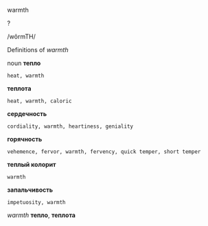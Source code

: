 warmth

?

/wôrmTH/

Definitions of _warmth_

noun
**тепло**

    heat, warmth
**теплота**

    heat, warmth, caloric
**сердечность**

    cordiality, warmth, heartiness, geniality
**горячность**

    vehemence, fervor, warmth, fervency, quick temper, short temper
**теплый колорит**

    warmth
**запальчивость**

    impetuosity, warmth

_warmth_
**тепло**, **теплота**